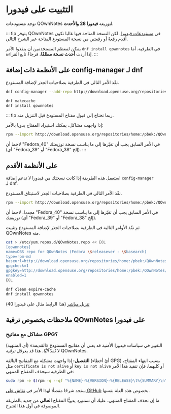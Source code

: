 # التثبيت على فيدورا

توجد مستودعات QOwnNotes لتوزيعة **فيدورا 28 والأحدث**.

::: tip
يتوفر QOwnNotes في [مستودعات فيدورا](https://packages.fedoraproject.org/pkgs/qownnotes/qownnotes/). لكن النسخة المتاحة فيها غالبا تكون أقدم رقعةً أو رقعتين من نسخة المستودع المتاحة عبر الشرح التالي.

يمكن لمعظم المستخدمين أن ينفذوا الأمر `dnf install qownnotes` في الطرفية. أما إذا أردت **أحدث نسخة مطلقًا**، فرجاءً تابع القراءة.
:::

## على الأنظمة ذات إضافة config-manager لـ&nbsp;dnf

نفّذ الأمر التالي في الطرفية بصلاحيات الجذر لإضافة المستودع.

```bash
dnf config-manager --add-repo http://download.opensuse.org/repositories/home:/pbek:/QOwnNotes/Fedora_\$releasever/

dnf makecache
dnf install qownnotes
```

::: tip
ربما تحتاج إلى قبول مفتاح المستودع قبل التنزيل منه.

إذا واجهت مشاكل، يمكنك استيراد المفتاح يدويا بالأمر:

```bash
rpm --import http://download.opensuse.org/repositories/home:/pbek:/QOwnNotes/Fedora_40/repodata/repomd.xml.key
```
لاحظ أن "Fedora_40" في الأمر السابق يجب أن تغيّرها إلى ما يناسب نسخة توزيعتك (أي "Fedora_39" أو "Fedora_38" إلخ).
:::

## على الأنظمة الأقدم

استعمل هذه الطريقة إذا كانت نسختك من فيدورا لا تدعم إضافة `config-manager` لـ&nbsp;dnf.

نفّذ الأمر التالي في الطرفية بصلاحيات الجذر لاستيثاق المستودع.

```bash
rpm --import http://download.opensuse.org/repositories/home:/pbek:/QOwnNotes/Fedora_40/repodata/repomd.xml.key
```
مجددا، لاحظ أن "Fedora_40" في الأمر السابق يجب أن تغيّرها إلى ما يناسب نسخة توزيعتك (أي "Fedora_39" أو "Fedora_38" إلخ).

ثم نفّذ الأوامر التالية في الطرفية بصلاحيات الجذر لإضافة المستودع وتثبيت QOwnNotes منه.

```bash
cat > /etc/yum.repos.d/QOwnNotes.repo << EOL
[qownnotes]
name=OBS repo for QOwnNotes (Fedora \$releasever - \$basearch)
type=rpm-md
baseurl=http://download.opensuse.org/repositories/home:/pbek:/QOwnNotes/Fedora_\$releasever/
gpgcheck=1
gpgkey=http://download.opensuse.org/repositories/home:/pbek:/QOwnNotes/Fedora_\$releasever/repodata/repomd.xml.key
enabled=1
EOL

dnf clean expire-cache
dnf install qownnotes
```

[تنزيل مباشر](https://download.opensuse.org/repositories/home:/pbek:/QOwnNotes/Fedora_40) (هذا الرابط مثال على فيدورا 40)

## ملاحظات بخصوص ترقية QOwnNotes على فيدورا

### مشاكل مع مفاتيح GPG؟

التغيير في سياسات فيدورا الأمنية قد يعني أن مفاتيح المستودع «القديمة» (أي المنتهية) لا تُمدّ *آليًّا*. هذا قد يعرقل *ترقية* QOwnNotes.

**التفصيل:** إذا واجهت مشكلة مع المفاتيح التالفة (أيْ أخطاء GPG) بسبب انتهاء المفتاح، مثل `certificate is not alive` أو `key is not alive` أو كليهما، فإن تنفيذ هذا الأمر في الطرفية سيحذف المفتاح المنتهي:

```bash
sudo rpm -e $(rpm -q --qf "%{NAME}-%{VERSION}-%{RELEASE}\t%{SUMMARY}\n" gpg-pubkey | grep pbek | cut -f1)
```

ستجد شرحًا مفصلًا لهذا الأمر في [نقاش على GitHub](https://github.com/pbek/QOwnNotes/issues/3008#issuecomment-2197827084) بخصوص هذه العلة نفسها.

ما إن تحذف المفتاح المنتهي، عليك أن *تستورد* يدويًّا المفتاح **الحالي** من جديد بالطريقة الموصوفة في أول هذا الشرح.
